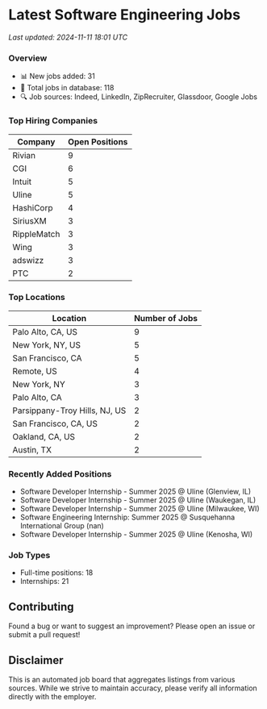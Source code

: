 # Latest Software Engineering Jobs
*Last updated: 2024-11-11 18:01 UTC*

### Overview
- 📊 New jobs added: 31
- 💼 Total jobs in database: 118
- 🔍 Job sources: Indeed, LinkedIn, ZipRecruiter, Glassdoor, Google Jobs

### Top Hiring Companies
| Company | Open Positions |
|---------|---------------|
| Rivian | 9 |
| CGI | 6 |
| Intuit | 5 |
| Uline | 5 |
| HashiCorp | 4 |
| SiriusXM | 3 |
| RippleMatch | 3 |
| Wing | 3 |
| adswizz | 3 |
| PTC | 2 |

### Top Locations
| Location | Number of Jobs |
|----------|---------------|
| Palo Alto, CA, US | 9 |
| New York, NY, US | 5 |
| San Francisco, CA | 5 |
| Remote, US | 4 |
| New York, NY | 3 |
| Palo Alto, CA | 3 |
| Parsippany-Troy Hills, NJ, US | 2 |
| San Francisco, CA, US | 2 |
| Oakland, CA, US | 2 |
| Austin, TX | 2 |

### Recently Added Positions
- Software Developer Internship - Summer 2025 @ Uline (Glenview, IL)
- Software Developer Internship - Summer 2025 @ Uline (Waukegan, IL)
- Software Developer Internship - Summer 2025 @ Uline (Milwaukee, WI)
- Software Engineering Internship: Summer 2025 @ Susquehanna International Group (nan)
- Software Developer Internship - Summer 2025 @ Uline (Kenosha, WI)

### Job Types
- Full-time positions: 18
- Internships: 21

## Contributing
Found a bug or want to suggest an improvement? Please open an issue or submit a pull request!

## Disclaimer
This is an automated job board that aggregates listings from various sources. While we strive to maintain accuracy, 
please verify all information directly with the employer.
